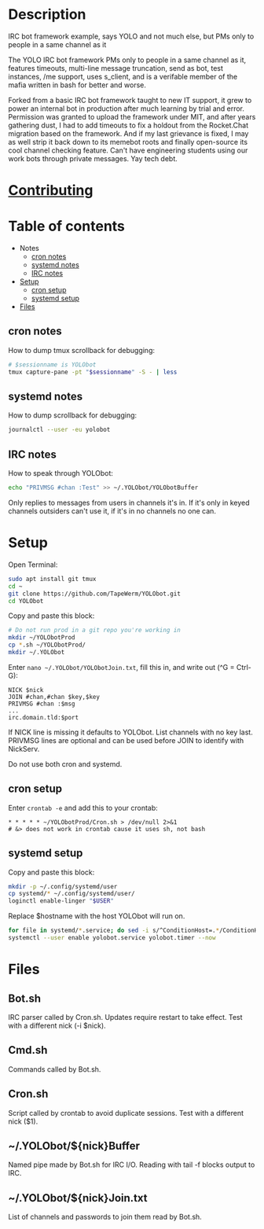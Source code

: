 # Description
IRC bot framework example, says YOLO and not much else, but PMs only to people in a same channel as it

The YOLO IRC bot framework PMs only to people in a same channel as it, features timeouts, multi-line message truncation, send as bot, test instances, /me support, uses s_client, and is a verifable member of the mafia written in bash for better and worse.

Forked from a basic IRC bot framework taught to new IT support, it grew to power an internal bot in production after much learning by trial and error. Permission was granted to upload the framework under MIT, and after years gathering dust, I had to add timeouts to fix a holdout from the Rocket.Chat migration based on the framework. And if my last grievance is fixed, I may as well strip it back down to its memebot roots and finally open-source its cool channel checking feature. Can't have engineering students using our work bots through private messages. Yay tech debt.
# [Contributing](CONTRIBUTING.md)
# Table of contents
- Notes
  - [cron notes](#cron-notes)
  - [systemd notes](#systemd-notes)
  - [IRC notes](#irc-notes)
- [Setup](#setup)
  - [cron setup](#cron-setup)
  - [systemd setup](#systemd-setup)
- [Files](#botsh)
## cron notes
How to dump tmux scrollback for debugging:
```bash
# $sessionname is YOLObot
tmux capture-pane -pt "$sessionname" -S - | less
```
## systemd notes
How to dump scrollback for debugging:
```bash
journalctl --user -eu yolobot
```
## IRC notes
How to speak through YOLObot:
```bash
echo "PRIVMSG #chan :Test" >> ~/.YOLObot/YOLObotBuffer
```
Only replies to messages from users in channels it's in. If it's only in keyed channels outsiders can't use it, if it's in no channels no one can.
# Setup
Open Terminal:
```bash
sudo apt install git tmux
cd ~
git clone https://github.com/TapeWerm/YOLObot.git
cd YOLObot
```
Copy and paste this block:
```bash
# Do not run prod in a git repo you're working in
mkdir ~/YOLObotProd
cp *.sh ~/YOLObotProd/
mkdir ~/.YOLObot
```
Enter `nano ~/.YOLObot/YOLObotJoin.txt`, fill this in, and write out (^G = Ctrl-G):
```
NICK $nick
JOIN #chan,#chan $key,$key
PRIVMSG #chan :$msg
...
irc.domain.tld:$port
```
If NICK line is missing it defaults to YOLObot. List channels with no key last. PRIVMSG lines are optional and can be used before JOIN to identify with NickServ.

Do not use both cron and systemd.
## cron setup
Enter `crontab -e` and add this to your crontab:
```
* * * * * ~/YOLObotProd/Cron.sh > /dev/null 2>&1
# &> does not work in crontab cause it uses sh, not bash
```
## systemd setup
Copy and paste this block:
```bash
mkdir -p ~/.config/systemd/user
cp systemd/* ~/.config/systemd/user/
loginctl enable-linger "$USER"
```
Replace $hostname with the host YOLObot will run on.
```bash
for file in systemd/*.service; do sed -i s/^ConditionHost=.*/ConditionHost=$hostname/ ~/.config/systemd/user/"$(basename "$file")"; done
systemctl --user enable yolobot.service yolobot.timer --now
```
# Files
## Bot.sh
IRC parser called by Cron.sh. Updates require restart to take effect. Test with a different nick (-i $nick).
## Cmd.sh
Commands called by Bot.sh.
## Cron.sh
Script called by crontab to avoid duplicate sessions. Test with a different nick ($1).
## ~/.YOLObot/${nick}Buffer
Named pipe made by Bot.sh for IRC I/O. Reading with tail -f blocks output to IRC.
## ~/.YOLObot/${nick}Join.txt
List of channels and passwords to join them read by Bot.sh.

